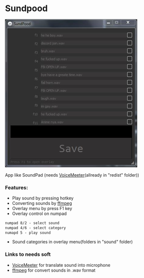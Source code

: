 # Sundpood

![Banner](https://github.com/Ninnjah/Sundpood/blob/master/banner.jpg)

App like SoundPad (needs [VoiceMeeter](https://vb-audio.com/Voicemeeter/)(allready in "redist" folder))

### Features:
- Play sound by pressing hotkey
- Converting sounds by [ffmpeg](https://ffmpeg.org/download.html)
- Overlay menu by press F1 key
- Overlay control on numpad
```
numpad 8/2 - select sound
numpad 4/6 - select category
numapd 5 - play sound
```
- Sound categories in overlay menu(folders in "sound" folder)

### Links to needs soft
- [VoiceMeeter](https://vb-audio.com/Voicemeeter/) for translate sound into microphone
- [ffmpeg](https://ffmpeg.org/download.html) for convert sounds in .wav format
